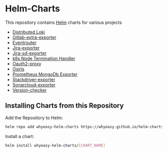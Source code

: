# Helm-Charts

This repository contains [Helm](https://helm.sh) charts for various projects

- [Distributed Loki](https://github.com/whyeasy/helm-charts/tree/master/charts/distributed-loki)
- [Gitlab-extra-exporter](https://github.com/Whyeasy/helm-charts/tree/master/charts/gitlab-extra-exporter)
- [Eventrouter](https://github.com/Whyeasy/helm-charts/tree/master/charts/eventrouter)
- [Jira-exporter](https://github.com/Whyeasy/helm-charts/tree/master/charts/jira-exporter)
- [Jira-sd-exporter](https://github.com/Whyeasy/helm-charts/tree/master/charts/jira-sd-exporter)
- [k8s Node Termination Handler](https://github.com/whyeasy/helm-charts/tree/master/charts/k8s-node-termination-handler)
- [Oauth2-proxy](https://github.com/Whyeasy/helm-charts/tree/master/charts/oauth2-proxy)
- [Osiris](https://github.com/whyeasy/helm-charts/tree/master/charts/osiris)
- [Prometheus MongoDb Exporter](https://github.com/whyeasy/helm-charts/tree/master/charts/prometheus-mongodb-exporter)
- [Stackdriver-exporter](https://github.com/Whyeasy/helm-charts/tree/master/charts/stackdriver-exporter)
- [Sonarcloud-exporter](https://github.com/Whyeasy/helm-charts/tree/master/charts/sonarcloud-exporter)
- [Version-checker](https://github.com/Whyeasy/helm-charts/tree/master/charts/version-checker)

## Installing Charts from this Repository

Add the Repository to Helm:

```sh
helm repo add whyeasy-helm-charts https://whyeasy.github.io/helm-charts
```

Install a chart:

```sh
helm install whyeasy-helm-charts/[CHART_NAME]
```
